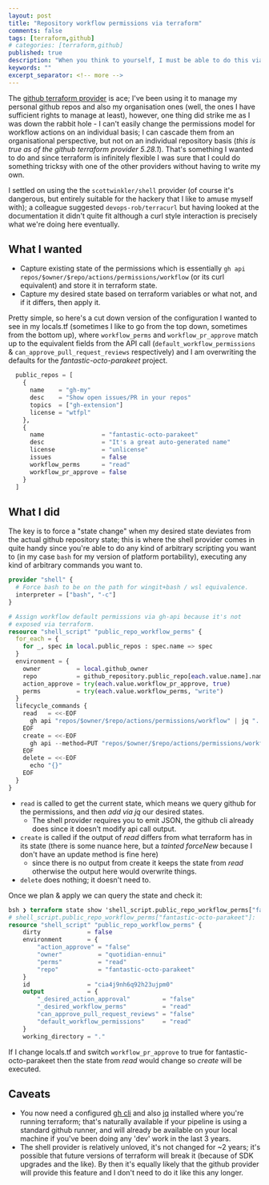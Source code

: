 ```yaml
---
layout: post
title: "Repository workflow permissions via terraform"
comments: false
tags: [terraform,github]
# categories: [terraform,github]
published: true
description: "When you think to yourself, I must be able to do this via terraform..."
keywords: ""
excerpt_separator: <!-- more -->
---
```


The [github terraform provider](https://github.com/integrations/terraform-provider-github) is ace; I've been using it to manage my personal github repos and also my organisation ones (well, the ones I have sufficient rights to manage at least), however, one thing did strike me as I was down the rabbit hole - I can't easily change the permissions model for workflow actions on an individual  basis; I can cascade them from an organisational perspective, but not on an individual repository basis (_this is true as of the github terraform provider 5.28.1_). That's something I wanted to do and since terraform is infinitely flexible I was sure that I could do something tricksy with one of the other providers without having to write my own.

<!-- more -->

I settled on using the the `scottwinkler/shell` provider (of course it's dangerous, but entirely suitable for the hackery that I like to amuse myself with); a colleague suggested `devops-rob/terracurl` but having looked at the documentation it didn't quite fit although a curl style interaction is precisely what we're doing here eventually.

## What I wanted

- Capture existing state of the permissions which is essentially `gh api repos/$owner/$repo/actions/permissions/workflow` (or its curl equivalent) and store it in terraform state.
- Capture my desired state based on terraform variables or what not, and if it differs, then apply it.

Pretty simple, so here's a cut down version of the configuration I wanted to see in my locals.tf (sometimes I like to go from the top down, sometimes from the bottom up), where `workflow_perms` and `workflow_pr_approve` match up to the equivalent fields from the API call (`default_workflow_permissions` & `can_approve_pull_request_reviews` respectively) and I am overwriting the defaults for the _fantastic-octo-parakeet_ project.

```terraform
  public_repos = [
    {
      name    = "gh-my"
      desc    = "Show open issues/PR in your repos"
      topics  = ["gh-extension"]
      license = "wtfpl"
    },
    {
      name                = "fantastic-octo-parakeet"
      desc                = "It's a great auto-generated name"
      license             = "unlicense"
      issues              = false
      workflow_perms      = "read"
      workflow_pr_approve = false
    }
  ]
```

## What I did

The key is to force a "state change" when my desired state deviates from the actual github repository state; this is where the shell provider comes in quite handy since you're able to do any kind of arbitrary scripting you want to (in my case `bash` for my version of platform portability), executing any kind of arbitrary commands you want to.

```terraform
provider "shell" {
  # Force bash to be on the path for wingit+bash / wsl equivalence.
  interpreter = ["bash", "-c"]
}

# Assign workflow default permissions via gh-api because it's not
# exposed via terraform.
resource "shell_script" "public_repo_workflow_perms" {
  for_each = {
    for _, spec in local.public_repos : spec.name => spec
  }
  environment = {
    owner          = local.github_owner
    repo           = github_repository.public_repo[each.value.name].name
    action_approve = try(each.value.workflow_pr_approve, true)
    perms          = try(each.value.workflow_perms, "write")
  }
  lifecycle_commands {
    read   = <<-EOF
      gh api "repos/$owner/$repo/actions/permissions/workflow" | jq ". + { _desired_action_approval: $action_approve , _desired_workflow_perms: \"$perms\"}"
    EOF
    create = <<-EOF
      gh api --method=PUT "repos/$owner/$repo/actions/permissions/workflow" -F can_approve_pull_request_reviews=$action_approve -F default_workflow_permissions="$perms"
    EOF
    delete = <<-EOF
      echo "{}"
    EOF
  }
}
```

- `read` is called to get the current state, which means we query github for the permissions, and then _add via jq_ our desired states.
  - The shell provider requires you to emit JSON, the github cli already does since it doesn't modify api call output.
- `create` is called if the output of _read_ differs from what terraform has in its state (there is some nuance here, but a _tainted forceNew_ because I don't have an update method is fine here)
    - since there is no output from create it keeps the state from _read_ otherwise the output here would overwrite things.
- `delete` does nothing; it doesn't need to.

Once we plan & apply we can query the state and check it:

```terraform
bsh ❯ terraform state show 'shell_script.public_repo_workflow_perms["fantastic-octo-parakeet"]'
# shell_script.public_repo_workflow_perms["fantastic-octo-parakeet"]:
resource "shell_script" "public_repo_workflow_perms" {
    dirty             = false
    environment       = {
        "action_approve" = "false"
        "owner"          = "quotidian-ennui"
        "perms"          = "read"
        "repo"           = "fantastic-octo-parakeet"
    }
    id                = "cia4j9nh6q92h23ujpm0"
    output            = {
        "_desired_action_approval"         = "false"
        "_desired_workflow_perms"          = "read"
        "can_approve_pull_request_reviews" = "false"
        "default_workflow_permissions"     = "read"
    }
    working_directory = "."
```

If I change locals.tf and switch `workflow_pr_approve` to true for fantastic-octo-parakeet then the state from _read_ would change so _create_ will be executed.

## Caveats

- You now need a configured [gh cli](https://github.com/cli/cli) and also [jq](https://github.com/jqlang/jq) installed where you're running terraform; that's naturally available if your pipeline is using a standard github runner, and will already be available on your local machine if you've been doing any 'dev' work in the last 3 years.
- The shell provider is relatively unloved, it's not changed for ~2 years; it's possible that future versions of terraform will break it (because of SDK upgrades and the like). By then it's equally likely that the github provider will provide this feature and I don't need to do it like this any longer.



